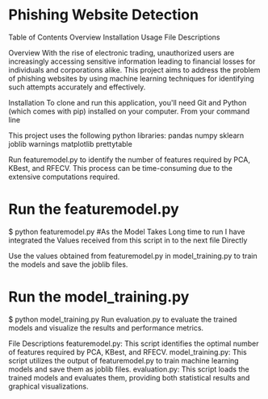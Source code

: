 # Phishing Website Detection



Table of Contents
Overview
Installation
Usage
File Descriptions

Overview
With the rise of electronic trading, unauthorized users are increasingly accessing sensitive information leading to financial losses for individuals and corporations alike. This project aims to address the problem of phishing websites by using machine learning techniques for identifying such attempts accurately and effectively.

Installation
To clone and run this application, you'll need Git and Python (which comes with pip) installed on your computer. From your command line

This project uses the following python libraries:
pandas
numpy
sklearn
joblib
warnings
matplotlib
prettytable

Run featuremodel.py to identify the number of features required by PCA, KBest, and RFECV. This process can be time-consuming due to the extensive computations required.
# Run the featuremodel.py
$ python featuremodel.py
#As the Model Takes Long time to run I have integrated the Values received from this script in to the next file Directly

Use the values obtained from featuremodel.py in model_training.py to train the models and save the joblib files.
# Run the model_training.py
$ python model_training.py
Run evaluation.py to evaluate the trained models and visualize the results and performance metrics.

File Descriptions
featuremodel.py: This script identifies the optimal number of features required by PCA, KBest, and RFECV.
model_training.py: This script utilizes the output of featuremodel.py to train machine learning models and save them as joblib files.
evaluation.py: This script loads the trained models and evaluates them, providing both statistical results and graphical visualizations.

